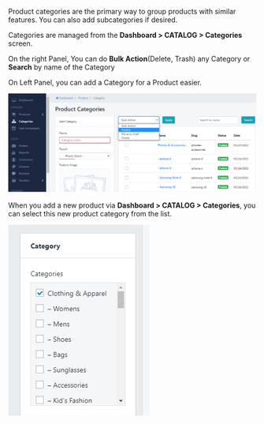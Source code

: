 Product categories are the primary way to group products with similar features. You can also add subcategories if desired.

Categories are managed from the **Dashboard &gt; CATALOG &gt; Categories** screen.

On the right Panel, You can do **Bulk Action**(Delete, Trash) any Category or **Search** by name of the Category

On Left Panel, you can add a Category for a Product easier.

![](/assets/images/products-category/ddf9aaaa465d9410cb296bd8050d11f9.png)

When you add a new product via **Dashboard &gt; CATALOG &gt; Categories**, you can select this new product category from the list.

![](/assets/images/products-category/9e3592715d2d95d3d26c027113a0e451.png)